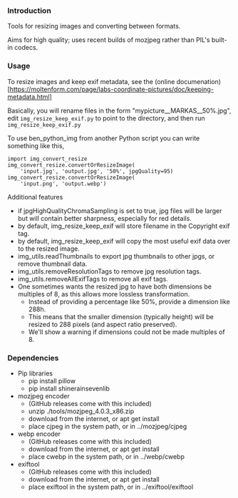 
### Introduction

Tools for resizing images and converting between formats.

Aims for high quality; uses recent builds of mozjpeg rather than PIL's built-in codecs.

### Usage

To resize images and keep exif metadata, see the (online documenation)[https://moltenform.com/page/labs-coordinate-pictures/doc/keeping-metadata.html]

Basically, you will rename files in the form "mypicture\_\_MARKAS\_\_50%.jpg", edit `img_resize_keep_exif.py` to point to the directory, and then run `img_resize_keep_exif.py`

To use ben\_python\_img from another Python script you can write something like this,

    import img_convert_resize
    img_convert_resize.convertOrResizeImage(
        'input.jpg', 'output.jpg', '50%', jpgQuality=95)
    img_convert_resize.convertOrResizeImage(
        'input.png', 'output.webp')

Additional features

* if jpgHighQualityChromaSampling is set to true, jpg files will be larger but will contain better sharpness, especially for red details.
* by default, img_resize_keep_exif will store filename in the Copyright exif tag.
* by default, img_resize_keep_exif will copy the most useful exif data over to the resized image.
* img_utils.readThumbnails to export jpg thumbnails to other jpgs, or remove thumbnail data.
* img_utils.removeResolutionTags to remove jpg resolution tags.
* img_utils.removeAllExifTags to remove all exif tags.
* One sometimes wants the resized jpg to have both dimensions be multiples of 8, as this allows more lossless transformation.
    * Instead of providing a percentage like 50%, provide a dimension like 288h.
    * This means that the smaller dimension (typically height) will be resized to 288 pixels (and aspect ratio preserved).
    * We'll show a warning if dimensions could not be made multiples of 8.

### Dependencies

* Pip libraries
    * pip install pillow
    * pip install shinerainsevenlib
* mozjpeg encoder
    * (GitHub releases come with this included)
    * unzip ./tools/mozjpeg\_4.0.3\_x86.zip
    * download from the internet, or apt get install
    * place cjpeg in the system path, or in ../mozjpeg/cjpeg
* webp encoder
    * (GitHub releases come with this included)
    * download from the internet, or apt get install
    * place cwebp in the system path, or in ../webp/cwebp
* exiftool
    * (GitHub releases come with this included)
    * download from the internet, or apt get install
    * place exiftool in the system path, or in ../exiftool/exiftool

